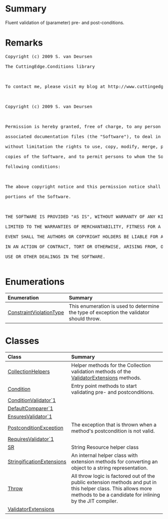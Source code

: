 # Summary #
Fluent validation of (parameter) pre- and post-conditions.
# Remarks #
<pre>
Copyright (c) 2009 S. van Deursen<br>
The CuttingEdge.Conditions library<br>
<br>
To contact me, please visit my blog at http://www.cuttingedge.it/blogs/steven/<br>
<br>
Copyright (c) 2009 S. van Deursen<br>
<br>
Permission is hereby granted, free of charge, to any person obtaining a copy of this software and<br>
associated documentation files (the "Software"), to deal in the Software without restriction, including<br>
without limitation the rights to use, copy, modify, merge, publish, distribute, sublicense, and/or sell<br>
copies of the Software, and to permit persons to whom the Software is furnished to do so, subject to the<br>
following conditions:<br>
<br>
The above copyright notice and this permission notice shall be included in all copies or substantial<br>
portions of the Software.<br>
<br>
THE SOFTWARE IS PROVIDED "AS IS", WITHOUT WARRANTY OF ANY KIND, EXPRESS OR IMPLIED, INCLUDING BUT NOT<br>
LIMITED TO THE WARRANTIES OF MERCHANTABILITY, FITNESS FOR A PARTICULAR PURPOSE AND NONINFRINGEMENT. IN NO<br>
EVENT SHALL THE AUTHORS OR COPYRIGHT HOLDERS BE LIABLE FOR ANY CLAIM, DAMAGES OR OTHER LIABILITY, WHETHER<br>
IN AN ACTION OF CONTRACT, TORT OR OTHERWISE, ARISING FROM, OUT OF OR IN CONNECTION WITH THE SOFTWARE OR THE<br>
USE OR OTHER DEALINGS IN THE SOFTWARE.<br>
</pre>


# Enumerations #
| **Enumeration** | **Summary** |
|:----------------|:------------|
| [ConstraintViolationType](T_MongoDB_Driver_Conditions_ConstraintViolationType.md) | This enumeration is used to determine the type of exception the validator should throw. |


# Classes #
| **Class** | **Summary** |
|:----------|:------------|
| [CollectionHelpers](T_MongoDB_Driver_Conditions_CollectionHelpers.md) | Helper methods for the Collection validation methods of the [ValidatorExtensions](T_MongoDB_Driver_Conditions_ValidatorExtensions.md) methods. |
| [Condition](T_MongoDB_Driver_Conditions_Condition.md) | Entry point methods to start validating pre- and postconditions. |
| [ConditionValidator`1](T_MongoDB_Driver_Conditions_ConditionValidator_1.md) |             |
| [DefaultComparer`1](T_MongoDB_Driver_Conditions_DefaultComparer_1.md) |             |
| [EnsuresValidator`1](T_MongoDB_Driver_Conditions_EnsuresValidator_1.md) |             |
| [PostconditionException](T_MongoDB_Driver_Conditions_PostconditionException.md) | The exception that is thrown when a method's postcondition is not valid. |
| [RequiresValidator`1](T_MongoDB_Driver_Conditions_RequiresValidator_1.md) |             |
| [SR](T_MongoDB_Driver_Conditions_SR.md) | String Resource helper class |
| [StringificationExtensions](T_MongoDB_Driver_Conditions_StringificationExtensions.md) | An internal helper class with extension methods for converting an object to a string representation. |
| [Throw](T_MongoDB_Driver_Conditions_Throw.md) | All throw logic is factored out of the public extension methods and put in this helper class. This allows more methods to be a candidate for inlining by the JIT compiler. |
| [ValidatorExtensions](T_MongoDB_Driver_Conditions_ValidatorExtensions.md) |             |
